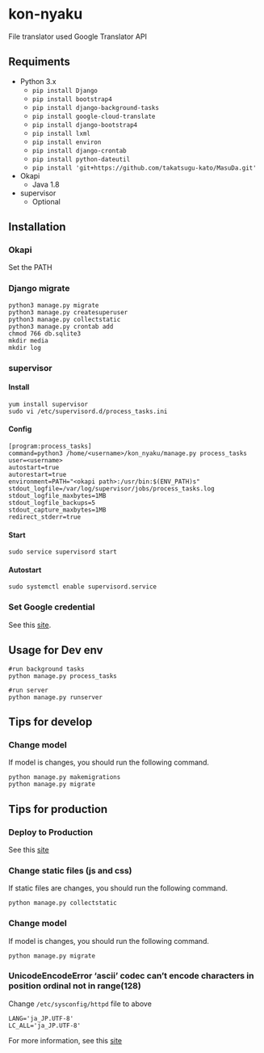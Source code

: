 # kon-nyaku
File translator used Google Translator API

## Requiments
- Python 3.x
    - `pip install Django`
    - `pip install bootstrap4`
    - `pip install django-background-tasks`
    - `pip install google-cloud-translate`
    - `pip install django-bootstrap4`
    - `pip install lxml`
    - `pip install environ`
    - `pip install django-crontab`
    - `pip install python-dateutil`
    - `pip install 'git+https://github.com/takatsugu-kato/MasuDa.git'`
- Okapi
  - Java 1.8
- supervisor
  - Optional

## Installation
### Okapi
Set the PATH
### Django migrate
```
python3 manage.py migrate
python3 manage.py createsuperuser
python3 manage.py collectstatic
python3 manage.py crontab add
chmod 766 db.sqlite3
mkdir media
mkdir log
```

### supervisor
#### Install
```
yum install supervisor
sudo vi /etc/supervisord.d/process_tasks.ini
```
#### Config
```
[program:process_tasks]
command=python3 /home/<username>/kon_nyaku/manage.py process_tasks
user=<username>
autostart=true
autorestart=true
environment=PATH="<okapi path>:/usr/bin:$(ENV_PATH)s"
stdout_logfile=/var/log/supervisor/jobs/process_tasks.log
stdout_logfile_maxbytes=1MB
stdout_logfile_backups=5
stdout_capture_maxbytes=1MB
redirect_stderr=true
```
#### Start
```
sudo service supervisord start
```
#### Autostart
```
sudo systemctl enable supervisord.service
```

### Set Google credential
See this [site](https://cloud.google.com/translate/docs/quickstart-client-libraries).

## Usage for Dev env
```
#run background tasks
python manage.py process_tasks

#run server
python manage.py runserver
```
## Tips for develop
### Change model
If model is changes, you should run the following command.
```
python manage.py makemigrations
python manage.py migrate
```

## Tips for production
### Deploy to Production
See this [site](https://qiita.com/tinaba/items/01bc72c100f97438a36e)
### Change static files (js and css)
If static files are changes, you should run the following command.
```
python manage.py collectstatic
```
### Change model
If model is changes, you should run the following command.
```
python manage.py migrate
```
### UnicodeEncodeError ‘ascii’ codec can’t encode characters in position ordinal not in range(128)
Change `/etc/sysconfig/httpd` file to above
```
LANG='ja_JP.UTF-8'
LC_ALL='ja_JP.UTF-8'
```
For more information, see this [site](https://itekblog.com/ascii-codec-cant-encode-characters-in-position/)

